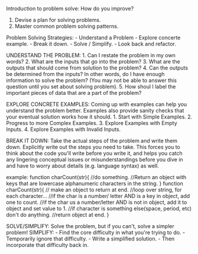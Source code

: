 Introduction to problem solve: How do you improve?
1. Devise a plan for solving problems.
2. Master common problem solving patterns.

Problem Solving Strategies:
    - Understand a Problem
    - Explore concerte example.
    - Break it down.
    - Solve / Simplify.
    - Look back and refactor.

UNDERSTAND THE PROBLEM:
    1. Can I restate the problem in my own words?
    2. What are the inputs that go into the problem?
    3. What are the outputs that should come from solution to the problem?
    4. Can the outputs be determined from the inputs? In other words, do I have enough information to solve
        the problem? (You may not be able to answer this question until you set about solving problem).
    5. How shoul I label the important pieces of data that are a part of the problem?

EXPLORE CONCRETE EXAMPLES:
Coming up with examples can help you understand the problem better.
Examples also provide sanity checks that your eventual solution works how it should.
    1. Start with Simple Examples.
    2. Progress to more Complex Examples.
    3. Explore Examples with Empty Inputs.
    4. Explore Examples with Invalid Inputs.

BREAK IT DOWN:
Take the actual steps of the problem and write them down.
Explicitly write out the steps you need to take. This forces you to think about the code you'll write before you write it, and helps you catch any lingering conceptual issues or misunderstandings before you dive in and have to worry about details (e.g. language syntax) as well.

 example:
 function charCount(str){
     //do something.
     //Return an object with keys that are lowercase alphanumeric characters in the string.
 }
 function charCount(str){
     // make an object to return at end.
     //loop over string, for each character...
        //if the char is a number/ letter AND is a key in object, add one to count.
        //if the char us a number/letter AND is not in object, add it to object and set value to 1.
        //if character is something else(space, period, etc) don't do anything.
    //return object at end.
 }

SOLVE/SIMPLIFY:
Solve the problem, but if you can't, solve a simpler problem!
    SIMPLIFY:
        - Find the core difficulty in what you're trying to do.
        - Temporarily ignore that difficulty.
        - Write a simplified solution.
        - Then incorporate that difficulty back in.


